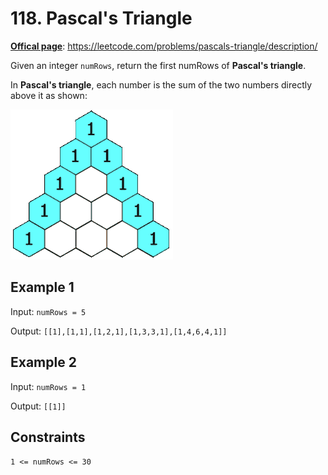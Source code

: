 # 118\. Pascal's Triangle
<u><b>Offical page</b></u>: https://leetcode.com/problems/pascals-triangle/description/


Given an integer `numRows`, return the first numRows of **Pascal's triangle**.

In **Pascal's triangle**, each number is the sum of the two numbers directly above it as shown:

<p>
    <img src="PascalTriangleAnimated2.gif" alt="Pascal's Triangle">
</p>

## Example 1
Input: `numRows = 5`

Output: `[[1],[1,1],[1,2,1],[1,3,3,1],[1,4,6,4,1]]`

## Example 2
Input: `numRows = 1`

Output: `[[1]]`

## Constraints
`1 <= numRows <= 30`